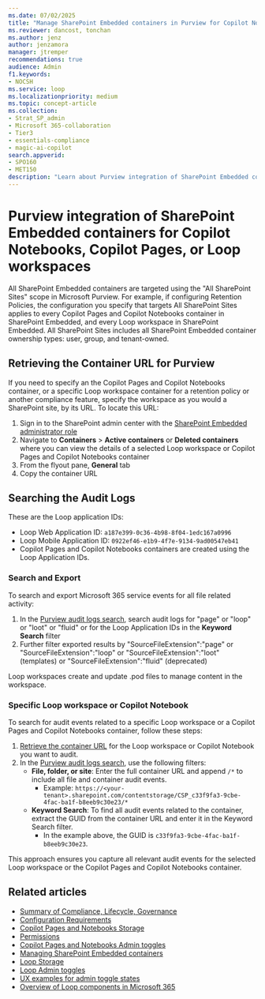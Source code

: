 ```yaml
---
ms.date: 07/02/2025
title: "Manage SharePoint Embedded containers in Purview for Copilot Notebooks, Copilot Pages, or Loop workspaces"
ms.reviewer: dancost, tonchan
ms.author: jenz
author: jenzamora
manager: jtremper
recommendations: true
audience: Admin
f1.keywords:
- NOCSH
ms.service: loop
ms.localizationpriority: medium
ms.topic: concept-article
ms.collection:
- Strat_SP_admin
- Microsoft 365-collaboration
- Tier3
- essentials-compliance
- magic-ai-copilot
search.appverid:
- SPO160
- MET150
description: "Learn about Purview integration of SharePoint Embedded containers for Copilot Notebooks, Copilot Pages, or Loop workspaces."
---
```


# Purview integration of SharePoint Embedded containers for Copilot Notebooks, Copilot Pages, or Loop workspaces

All SharePoint Embedded containers are targeted using the "All SharePoint Sites" scope in Microsoft Purview. For example, if configuring Retention Policies, the configuration you specify that targets All SharePoint Sites applies to every Copilot Pages and Copilot Notebooks container in SharePoint Embedded, and every Loop workspace in SharePoint Embedded. All SharePoint Sites includes all SharePoint Embedded container ownership types: user, group, and tenant-owned.

## Retrieving the Container URL for Purview

If you need to specify an the Copilot Pages and Copilot Notebooks container, or a specific Loop workspace container for a retention policy or another compliance feature, specify the workspace as you would a SharePoint site, by its URL. To locate this URL:

1. Sign in to the SharePoint admin center with the [SharePoint Embedded administrator role](/sharepoint/dev/embedded/concepts/admin-exp/adminrole)
1. Navigate to **Containers** > **Active containers** or **Deleted containers** where you can view the details of a selected Loop workspace or Copilot Pages and Copilot Notebooks container
1. From the flyout pane, **General** tab
1. Copy the container URL

## Searching the Audit Logs

These are the Loop application IDs:

- Loop Web Application ID: `a187e399-0c36-4b98-8f04-1edc167a0996`
- Loop Mobile Application ID: `0922ef46-e1b9-4f7e-9134-9ad00547eb41`
- Copilot Pages and Copilot Notebooks containers are created using the Loop Application IDs.

### Search and Export

To search and export Microsoft 365 service events for all file related activity:

1. In the [Purview audit logs search](https://purview.microsoft.com/auditlogsearch), search audit logs for "page" or "loop" or "loot" or "fluid" or for the Loop Application IDs in the **Keyword Search** filter
1. Further filter exported results by "SourceFileExtension":"page" or "SourceFileExtension":"loop" or "SourceFileExtension":"loot" (templates) or "SourceFileExtension":"fluid" (deprecated)

Loop workspaces create and update .pod files to manage content in the workspace.

### Specific Loop workspace or Copilot Notebook

To search for audit events related to a specific Loop workspace or a Copilot Pages and Copilot Notebooks container, follow these steps:

1. [Retrieve the container URL](#retrieving-the-container-url-for-purview) for the Loop workspace or Copilot Notebook you want to audit.
2. In the [Purview audit logs search](https://purview.microsoft.com/auditlogsearch), use the following filters:
    - **File, folder, or site**: Enter the full container URL and append `/*` to include all file and container audit events.  
      - Example: `https://<your-tenant>.sharepoint.com/contentstorage/CSP_c33f9fa3-9cbe-4fac-ba1f-b8eeb9c30e23/*`
    - **Keyword Search**: To find all audit events related to the container, extract the GUID from the container URL and enter it in the Keyword Search filter.  
      - In the example above, the GUID is `c33f9fa3-9cbe-4fac-ba1f-b8eeb9c30e23`.

This approach ensures you capture all relevant audit events for the selected Loop workspace or the Copilot Pages and Copilot Notebooks container.

<!--
potential future examples
- find all accessed or downloaded documents
- find all edited items within a specific timeframe
- find all keyword-based search queries
-->

<!--
## eDiscovery export
-->

## Related articles

- [Summary of Compliance, Lifecycle, Governance](cpcn-compliance-summary.md)
- [Configuration Requirements](cpcn-loop-requirements.md)
- [Copilot Pages and Notebooks Storage](cpcn-storage.md)
- [Permissions](cpcn-loop-permission.md)
- [Copilot Pages and Notebooks Admin toggles](cpcn-admin-configuration.md)
- [Managing SharePoint Embedded containers](cpcn-loop-spe-management.md)
- [Loop Storage](cpcn-storage.md)
- [Loop Admin toggles](loop-admin-configuration.md)
- [UX examples for admin toggle states](loop-ux-examples.md)
- [Overview of Loop components in Microsoft 365](loop-components-teams.md)
